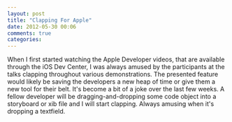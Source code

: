 ```yaml
---
layout: post
title: "Clapping For Apple"
date: 2012-05-30 00:06
comments: true
categories: 
---
```


When I first started watching the Apple Developer videos, that are available
through the iOS Dev Center, I was always amused by the participants at the talks
clapping throughout various demonstrations. The presented feature would likely
be saving the developers a new heap of time or give them a new tool for their
belt. It's become a bit of a joke over the last few weeks. A fellow developer
will be dragging-and-dropping some code object into a storyboard or xib file and
I will start clapping. Always amusing when it's dropping a textfield.